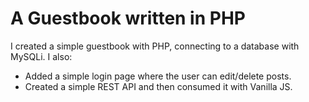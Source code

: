 # A Guestbook written in PHP

I created a simple guestbook with PHP, connecting to a database with MySQLi. I also:

* Added a simple login page where the user can edit/delete posts.
* Created a simple REST API and then consumed it with Vanilla JS.